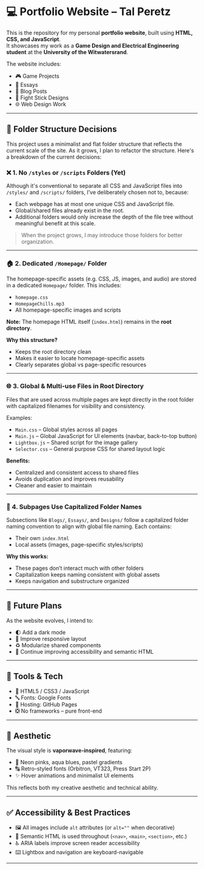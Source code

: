 # 💻 Portfolio Website – Tal Peretz

This is the repository for my personal **portfolio website**, built using **HTML, CSS, and JavaScript**.  
It showcases my work as a **Game Design and Electrical Engineering student** at the **University of the Witwatersrand**.

The website includes:

- 🎮 Game Projects  
- 📝 Essays  
- 📰 Blog Posts  
- 🎨 Fight Stick Designs  
- 🌐 Web Design Work

---

## 📁 Folder Structure Decisions

This project uses a minimalist and flat folder structure that reflects the current scale of the site. As it grows, I plan to refactor the structure. Here's a breakdown of the current decisions:

### ❌ 1. No `/styles` or `/scripts` Folders (Yet)

Although it's conventional to separate all CSS and JavaScript files into `/styles/` and `/scripts/` folders, I’ve deliberately chosen not to, because:

- Each webpage has at most one unique CSS and JavaScript file.
- Global/shared files already exist in the root.
- Additional folders would only increase the depth of the file tree without meaningful benefit at this scale.

> When the project grows, I may introduce those folders for better organization.

---

### 🏠 2. Dedicated `/Homepage/` Folder

The homepage-specific assets (e.g. CSS, JS, images, and audio) are stored in a dedicated `Homepage/` folder. This includes:

- `homepage.css`  
- `HomepageChills.mp3`  
- All homepage-specific images and scripts

**Note:** The homepage HTML itself (`index.html`) remains in the **root directory**.

**Why this structure?**

- Keeps the root directory clean  
- Makes it easier to locate homepage-specific assets  
- Clearly separates global vs page-specific resources

---

### 🌐 3. Global & Multi-use Files in Root Directory

Files that are used across multiple pages are kept directly in the root folder with capitalized filenames for visibility and consistency.

Examples:

- `Main.css` – Global styles across all pages  
- `Main.js` – Global JavaScript for UI elements (navbar, back-to-top button)  
- `Lightbox.js` – Shared script for the image gallery  
- `Selector.css` – General purpose CSS for shared layout logic

**Benefits:**

- Centralized and consistent access to shared files  
- Avoids duplication and improves reusability  
- Cleaner and easier to maintain

---

### 📄 4. Subpages Use Capitalized Folder Names

Subsections like `Blogs/`, `Essays/`, and `Designs/` follow a capitalized folder naming convention to align with global file naming. Each contains:

- Their own `index.html`  
- Local assets (images, page-specific styles/scripts)

**Why this works:**

- These pages don’t interact much with other folders  
- Capitalization keeps naming consistent with global assets  
- Keeps navigation and substructure organized

---

## 📌 Future Plans

As the website evolves, I intend to:

- 🌓 Add a dark mode  
- 📱 Improve responsive layout  
- ♻️ Modularize shared components  
- 🧠 Continue improving accessibility and semantic HTML

---

## 🧰 Tools & Tech

- 🧾 HTML5 / CSS3 / JavaScript  
- 🔤 Fonts: Google Fonts  
- 🚀 Hosting: GitHub Pages  
- ❎ No frameworks – pure front-end

---

## 🎨 Aesthetic

The visual style is **vaporwave-inspired**, featuring:

- 🌈 Neon pinks, aqua blues, pastel gradients  
- 🔠 Retro-styled fonts (Orbitron, VT323, Press Start 2P)  
- ✨ Hover animations and minimalist UI elements

This reflects both my creative aesthetic and technical ability.

---

## ✅ Accessibility & Best Practices

- 🖼️ All images include `alt` attributes (or `alt=""` when decorative)  
- 🧱 Semantic HTML is used throughout (`<nav>`, `<main>`, `<section>`, etc.)  
- ♿ ARIA labels improve screen reader accessibility  
- ⌨️ Lightbox and navigation are keyboard-navigable

---

